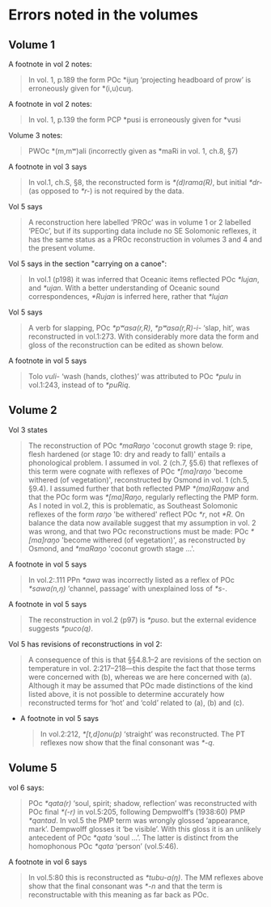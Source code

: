 
# Errors noted in the volumes

## Volume 1

A footnote in vol 2 notes:
> In vol. 1, p.189 the form POc *ijuŋ ‘projecting headboard of prow’ is erroneously given for *(i,u)cuŋ. 

A footnote in vol 2 notes:
> In vol. 1, p.139 the form PCP *pusi is erroneously given for *vusi 

Volume 3 notes:
> PWOc *(m,mʷ)ali (incorrectly given as *maRi in vol. 1, ch.8, §7)

A footnote in vol 3 says
> In vol.1, ch.S, §8, the reconstructed form is _*(d)rama(R)_, but initial _*dr-_ (as opposed to _*r-_) is not required by the data.

Vol 5 says
> A reconstruction here labelled ‘PROc’ was in volume 1 or 2 labelled ‘PEOc’, but if its supporting data include no SE Solomonic reflexes, it has the same status as a PROc reconstruction in volumes 3 and 4 and the present volume.

Vol 5 says in the section "carrying on a canoe":
> In vol.1 (p198) it was inferred that Oceanic items reflected POc _*lujan_, and _*ujan_. With a better understanding of Oceanic sound correspondences, _*Rujan_ is inferred here, rather that _*lujan_

Vol 5 says
> A verb for slapping, POc _*pʷasa(r,R)_, _*pʷasa(r,R)-i-_ ‘slap, hit’, was reconstructed in vol.1:273. With considerably more data the form and gloss of the reconstruction can be edited as shown below.

A footnote in vol 5 says
> Tolo _vuli-_ ‘wash (hands, clothes)’ was attributed to POc _*pulu_ in vol.1:243, instead of to _*puRiq_.


## Volume 2

Vol 3 states 
> The reconstruction of POc _*maRaŋo_ 'coconut growth stage 9: ripe, flesh hardened (or stage 10: dry and ready to fall)' entails a phonological problem. I assumed in vol. 2 (ch.7, §5.6) that reflexes of this term were cognate with reflexes of POc _*[ma]raŋo_ 'become withered (of vegetation)', reconstructed by Osmond in vol. 1 (ch.5, §9.4). I assumed further that both reflected PMP _*(ma)Raŋaw_ and that the POc form was _*[ma]Raŋo_, regularly reflecting the PMP form. As I noted in vol.2, this is problematic, as Southeast Solomonic reflexes of the form _raŋo_ 'be withered' reflect POc _*r_, not _*R_. On balance the data now available suggest that my assumption in vol. 2 was wrong, and that two POc reconstructions must be made: POc _*[ma]raŋo_ 'become withered (of vegetation)', as reconstructed by Osmond, and _*maRaŋo_ 'coconut growth stage …'.

A footnote in vol 5 says
> In vol.2:.111 PPn _*awa_ was incorrectly listed as a reflex of POc _*sawa(n,ŋ)_ ‘channel, passage’ with unexplained loss of _*s-_.

A footnote in vol 5 says
> The reconstruction in vol.2 (p97) is _*puso_. but the external evidence suggests _*puco(q)_.

Vol 5 has revisions of reconstructions in vol 2:
> A consequence of this is that §§4.8.1–2 are revisions of the section on temperature in vol. 2:217–218—this despite the fact that those terms were concerned with (b), whereas we are here concerned with (a). Although it may be assumed that POc made distinctions of the kind listed above, it is not possible to determine accurately how reconstructed terms for ‘hot’ and ‘cold’ related to (a), (b) and (c).
 
- A footnote in vol 5 says
  > In vol.2:212, _*[t,d]onu(p)_ ‘straight’ was reconstructed. The PT reflexes now show that the final consonant was _*-q_.

## Volume 5

vol 6 says:
> POc _*qata(r)_ ‘soul, spirit; shadow, reflection’ was reconstructed with POc final _*(-r)_ in vol.5:205, following Dempwolff’s (1938:60) PMP _*qantad_. In vol.5 the PMP term was wrongly glossed ‘appearance, mark’. Dempwolff glosses it ‘be visible’. With this gloss it is an unlikely antecedent of POc _*qata_ ‘soul …’. The latter is distinct from the homophonous POc _*qata_ ‘person’ (vol.5:46).

A footnote in vol 6 says
> In vol.5:80 this is reconstructed as _*tubu-a(ŋ)_. The MM reflexes above show that the final consonant was _*-n_ and that the term is reconstructable with this meaning as far back as POc.
